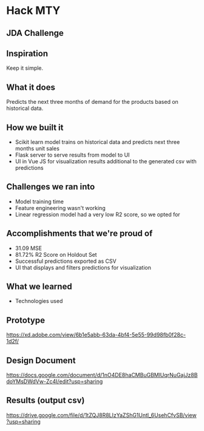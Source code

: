 # Hack MTY
## JDA Challenge

## Inspiration
Keep it simple.

## What it does
Predicts the next three months of demand for the products based on historical data.

## How we built it
- Scikit learn model trains on historical data and predicts next three months unit sales
- Flask server to serve results from model to UI
- UI in Vue JS for visualization results additional to the generated csv with predictions

## Challenges we ran into
- Model training time
- Feature engineering wasn't working
- Linear regression model had a very low R2 score, so we opted for 

## Accomplishments that we're proud of
- 31.09 MSE
- 81.72% R2 Score on Holdout Set
- Successful predictions exported as CSV
- UI that displays and filters predictions for visualization

## What we learned
- Technologies used

## Prototype
https://xd.adobe.com/view/6b1e5abb-63da-4bf4-5e55-99d98fb0f28c-1d2f/

## Design Document
https://docs.google.com/document/d/1nO4DE8haCMBuGBMlUqrNuGajJz8BdoYMsDWdVw-Zc4I/edit?usp=sharing

## Results (output csv)
https://drive.google.com/file/d/1tZQJ8R8LIzYaZShG1Untl_6UsehCfvSB/view?usp=sharing
